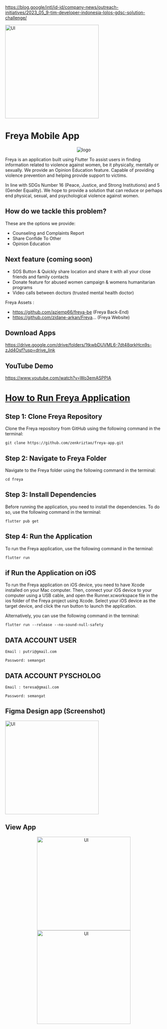 https://blog.google/intl/id-id/company-news/outreach-initiatives/2023_05_9-tim-developer-indonesia-lolos-gdsc-solution-challenge/

<img src="https://blogger.googleusercontent.com/img/b/R29vZ2xl/AVvXsEjEE6JoCVmdqEFj7UlTwUoxREn3HbxF3wuQoQV0fAeMtF-kVrb6WaOl0auVv1MjGst_Vjze9Q4Jp7HZqh72W1M3FzBrtifW569RuTLkoEl3yINYNAUwiQ3tsvbrQYmnQLlSjG3Uy14lVocJ3p0gmUbZkDIBxZRARfvlwRq2koLHTj0q-BcXxvuhOMWm/w640-h336/Tim%20Freya.png" alt="UI" width="300" height="300">

# Freya Mobile App

<picture>
      <source media="(prefers-color-scheme: dark)" srcset="https://i.ibb.co/XjHnQVq/logo.png">
</picture>

<p align="center"><img src="https://i.ibb.co/XjHnQVq/logo.png" alt="logo"></p>


Freya is an application built using Flutter
To assist users in finding information related to violence against women, be it physically, mentally or sexually.
We provide an Opinion Education feature. Capable of providing violence prevention and helping provide support to victims.

In line with SDGs Number 16 (Peace, Justice, and Strong Institutions) and 5 (Gender Equality). We hope to provide a solution that can reduce or perhaps end physical, sexual, and psychological violence against women.

 ## How do we tackle this problem?

These are the options we provide:

* Counseling and Complaints Report
* Share Confide To Other
* Opinion Education

## Next feature (coming soon)
- SOS Button & Quickly share location and share it with all your close friends and family contacts
- Donate feature for abused women campaign & womens humanitarian programs
- Video calls between doctors (trusted mental health doctor)


Freya Assets : 
* https://github.com/aziemp66/freya-be (Freya Back-End)
* https://github.com/zidane-arkan/Freya...  (Freya Website)

## Download Apps

https://drive.google.com/drive/folders/1tkwbDUVML6-7dt48qrkHcn9s-zJd4Osf?usp=drive_link

## YouTube Demo

https://www.youtube.com/watch?v=Wo3emASPPIA

# [How to Run Freya Application ](https://github.com/zenkriztao/freya-app#readme/)

## Step 1: Clone Freya Repository

Clone the Freya repository from GitHub using the following command in the terminal:

``git clone https://github.com/zenkriztao/freya-app.git``

## Step 2: Navigate to Freya Folder

Navigate to the Freya folder using the following command in the terminal:

`cd freya`

## Step 3: Install Dependencies

Before running the application, you need to install the dependencies. To do so, use the following command in the terminal:

`flutter pub get`

## Step 4: Run the Application

To run the Freya application, use the following command in the terminal:

`flutter run`

## if Run the Application on iOS

To run the Freya application on iOS device, you need to have Xcode installed on your Mac computer. Then, connect your iOS device to your computer using a USB cable, and open the Runner.xcworkspace file in the ios folder of the Freya project using Xcode. Select your iOS device as the target device, and click the run button to launch the application.

Alternatively, you can use the following command in the terminal:

`flutter run --release --no-sound-null-safety`

## DATA ACCOUNT USER

`Email : putri@gmail.com`

`Password: semangat`

## DATA ACCOUNT PYSCHOLOG

`Email : teresa@gmail.com`

`Password: semangat`

## Figma Design app (Screenshot)

<img src="https://i.ibb.co/N7GFLnL/Screen-Shot-2023-03-30-at-17-57-14.png" alt="UI" width="300" height="300">

## View App

<p align="center">
  <img src="https://i.ibb.co/85ddS66/Onboarding-Page-4.png" alt="UI" width="300" height="300">
  <img src="https://i.ibb.co/DGVv9vw/Onbording-Page-2.png" alt="UI" width="300" height="300">
</p>




